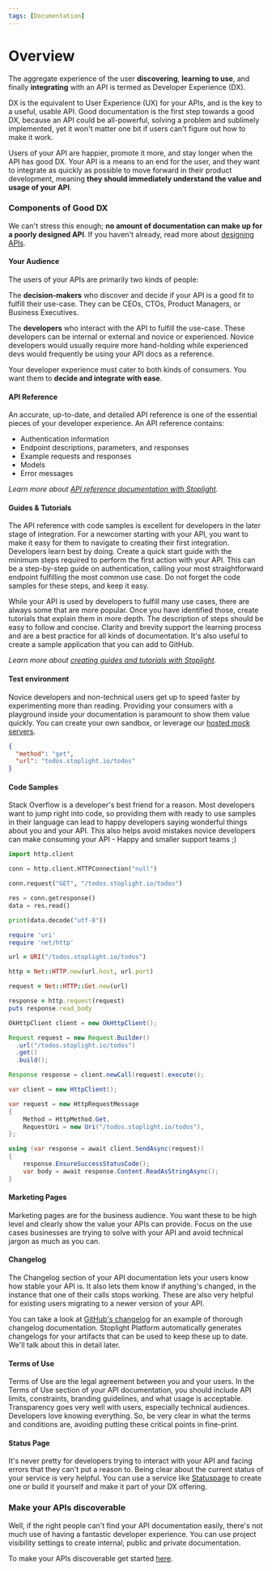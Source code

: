 ```yaml
---
tags: [Documentation]
---
```


# Overview

The aggregate experience of the user **discovering**, **learning to use**, and finally **integrating** with an API is termed as Developer Experience (DX).

DX is the equivalent to User Experience (UX) for your APIs, and is the key to a useful, usable API. Good documentation is the first step towards a good DX, because an API could be all-powerful, solving a problem and sublimely implemented, yet it won't matter one bit if users can't figure out how to make it work.

Users of your API are happier, promote it more, and stay longer when the API has good DX. Your API is a means to an end for the user, and they want to integrate as quickly as possible to move forward in their product development, meaning **they should immediately understand the value and usage of your API**.

### Components of Good DX

We can't stress this enough; **no amount of documentation can make up for a poorly designed API**. If you haven't already, read more about [designing APIs](../3.-design/a.overview.md).

#### Your Audience

The users of your APIs are primarily two kinds of people:

The **decision-makers** who discover and decide if your API is a good fit to fulfill their use-case. They can be CEOs, CTOs, Product Managers, or Business Executives.

The **developers** who interact with the API to fulfill the use-case. These developers can be internal or external and novice or experienced. Novice developers would usually require more hand-holding while experienced devs would frequently be using your API docs as a reference.

Your developer experience must cater to both kinds of consumers. You want them to **decide and integrate with ease**.

#### API Reference

An accurate, up-to-date, and detailed API reference is one of the essential pieces of your developer experience. An API reference contains:

- Authentication information
- Endpoint descriptions, parameters, and responses
- Example requests and responses
- Models
- Error messages

_Learn more about [API reference documentation with Stoplight](./b.types-of-documentation.md)._

#### Guides & Tutorials

The API reference with code samples is excellent for developers in the later stage of integration. For a newcomer starting with your API, you want to make it easy for them to navigate to creating their first integration. Developers learn best by doing. Create a quick start guide with the minimum steps required to perform the first action with your API. This can be a step-by-step guide on authentication, calling your most straightforward endpoint fulfilling the most common use case. Do not forget the code samples for these steps, and keep it easy.

While your API is used by developers to fulfill many use cases, there are always some that are more popular. Once you have identified those, create tutorials that explain them in more depth. The description of steps should be easy to follow and concise. Clarity and brevity support the learning process and are a best practice for all kinds of documentation. It's also useful to create a sample application that you can add to GitHub.

_Learn more about [creating guides and tutorials with Stoplight](./b.types-of-documentation.md)._

#### Test environment

Novice developers and non-technical users get up to speed faster by experimenting more than reading. Providing your consumers with a playground inside your documentation is paramount to show them value quickly. You can create your own sandbox, or leverage our [hosted mock servers](../3.-design/d.setting-up-a-mock-server.md).

```json http
{
  "method": "get",
  "url": "todos.stoplight.io/todos"
}
```

#### Code Samples

Stack Overflow is a developer's best friend for a reason. Most developers want to jump right into code, so providing them with ready to use samples in their language can lead to happy developers saying wonderful things about you and your API. This also helps avoid mistakes novice developers can make consuming your API - Happy and smaller support teams ;)

<!--
type: tab
title: Python
-->

```python
import http.client

conn = http.client.HTTPConnection("null")

conn.request("GET", "/todos.stoplight.io/todos")

res = conn.getresponse()
data = res.read()

print(data.decode("utf-8"))
```

<!--
type: tab
title: Ruby
-->

```ruby
require 'uri'
require 'net/http'

url = URI("/todos.stoplight.io/todos")

http = Net::HTTP.new(url.host, url.port)

request = Net::HTTP::Get.new(url)

response = http.request(request)
puts response.read_body
```

<!--
type: tab
title: Java
-->

```java
OkHttpClient client = new OkHttpClient();

Request request = new Request.Builder()
  .url("/todos.stoplight.io/todos")
  .get()
  .build();

Response response = client.newCall(request).execute();
```

<!--
type: tab
title: C#
-->

```csharp
var client = new HttpClient();

var request = new HttpRequestMessage
{
    Method = HttpMethod.Get,
    RequestUri = new Uri("/todos.stoplight.io/todos"),
};

using (var response = await client.SendAsync(request))
{
    response.EnsureSuccessStatusCode();
    var body = await response.Content.ReadAsStringAsync();
}
```

<!-- type: tab-end -->

#### Marketing Pages

Marketing pages are for the business audience. You want these to be high level and clearly show the value your APIs can provide. Focus on the use cases businesses are trying to solve with your API and avoid technical jargon as much as you can.

#### Changelog

The Changelog section of your API documentation lets your users know how stable your API is. It also lets them know if anything's changed, in the instance that one of their calls stops working. These are also very helpful for existing users migrating to a newer version of your API.

You can take a look at [GitHub's changelog](https://developer.github.com/changes/) for an example of thorough changelog documentation. Stoplight Platform automatically generates changelogs for your artifacts that can be used to keep these up to date. We'll talk about this in detail later.

#### Terms of Use

Terms of Use are the legal agreement between you and your users. In the Terms of Use section of your API documentation, you should include API limits, constraints, branding guidelines, and what usage is acceptable. Transparency goes very well with users, especially technical audiences. Developers love knowing everything. So, be very clear in what the terms and conditions are, avoiding putting these critical points in fine-print.

#### Status Page

It's never pretty for developers trying to interact with your API and facing errors that they can't put a reason to. Being clear about the current status of your service is very helpful. You can use a service like [Statuspage](https://www.statuspage.io/) to create one or build it yourself and make it part of your DX offering.

### Make your APIs discoverable

Well, if the right people can't find your API documentation easily, there's not much use of having a fantastic developer experience. You can use project visibility settings to create internal, public and private documentation.

To make your APIs discoverable get started [here](../1.-quickstarts/share-documentation-quickstart.md).
